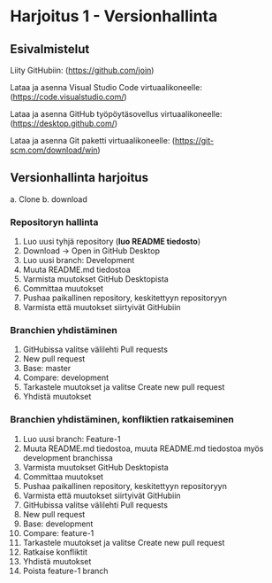 # Harjoitus 1 - Versionhallinta
## Esivalmistelut
Liity GitHubiin: (https://github.com/join)

Lataa ja asenna Visual Studio Code virtuaalikoneelle: (https://code.visualstudio.com/)

Lataa ja asenna GitHub työpöytäsovellus virtuaalikoneelle: (https://desktop.github.com/)

Lataa ja asenna Git paketti virtuaalikoneelle: (https://git-scm.com/download/win)

## Versionhallinta harjoitus
a. Clone 
b. download 
### Repositoryn hallinta
1. Luo uusi tyhjä repository (__luo README tiedosto__)
2. Download -> Open in GitHub Desktop
3. Luo uusi branch: Development
4. Muuta README.md tiedostoa
5. Varmista muutokset GitHub Desktopista
6. Committaa muutokset
7. Pushaa paikallinen repository, keskitettyyn repositoryyn
8. Varmista että muutokset siirtyivät GitHubiin

### Branchien yhdistäminen
1. GitHubissa valitse välilehti Pull requests
2. New pull request
3. Base: master
4. Compare: development
5. Tarkastele muutokset ja valitse Create new pull request
6. Yhdistä muutokset

### Branchien yhdistäminen, konfliktien ratkaiseminen
1. Luo uusi branch: Feature-1
2. Muuta README.md tiedostoa, muuta README.md tiedostoa myös development branchissa
3. Varmista muutokset GitHub Desktopista
4. Committaa muutokset
5. Pushaa paikallinen repository, keskitettyyn repositoryyn
6. Varmista että muutokset siirtyivät GitHubiin
7. GitHubissa valitse välilehti Pull requests
8. New pull request
9. Base: development
10. Compare: feature-1
11. Tarkastele muutokset ja valitse Create new pull request
12. Ratkaise konfliktit
13. Yhdistä muutokset
14. Poista feature-1 branch